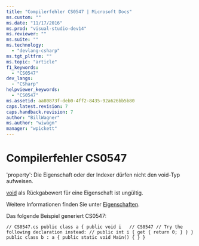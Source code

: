 ```yaml
---
title: "Compilerfehler CS0547 | Microsoft Docs"
ms.custom: ""
ms.date: "11/17/2016"
ms.prod: "visual-studio-dev14"
ms.reviewer: ""
ms.suite: ""
ms.technology: 
  - "devlang-csharp"
ms.tgt_pltfrm: ""
ms.topic: "article"
f1_keywords: 
  - "CS0547"
dev_langs: 
  - "CSharp"
helpviewer_keywords: 
  - "CS0547"
ms.assetid: aa80873f-deb0-4ff2-8435-92a626bb5b80
caps.latest.revision: 7
caps.handback.revision: 7
author: "BillWagner"
ms.author: "wiwagn"
manager: "wpickett"
---
```

# Compilerfehler CS0547
'property': Die Eigenschaft oder der Indexer dürfen nicht den void\-Typ aufweisen.  
  
 [void](../../csharp/language-reference/keywords/void.md) als Rückgabewert für eine Eigenschaft ist ungültig.  
  
 Weitere Informationen finden Sie unter [Eigenschaften](../../csharp/programming-guide/classes-and-structs/properties.md).  
  
 Das folgende Beispiel generiert CS0547:  
  
```  
// CS0547.cs public class a { public void i   // CS0547 // Try the following declaration instead: // public int i { get { return 0; } } } public class b : a { public static void Main() { } }  
```